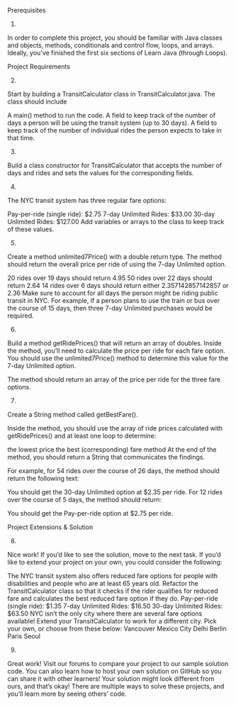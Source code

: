 Prerequisites

1.
In order to complete this project, you should be familiar with Java classes and objects, methods, conditionals and control flow, loops, and arrays. Ideally, you’ve finished the first six sections of Learn Java (through Loops).

Project Requirements

2.
Start by building a TransitCalculator class in TransitCalculator.java. The class should include

A main() method to run the code.
A field to keep track of the number of days a person will be using the transit system (up to 30 days).
A field to keep track of the number of individual rides the person expects to take in that time.

3.
Build a class constructor for TransitCalculator that accepts the number of days and rides and sets the values for the corresponding fields.

4.
The NYC transit system has three regular fare options:

Pay-per-ride (single ride): $2.75
7-day Unlimited Rides: $33.00
30-day Unlimited Rides: $127.00
Add variables or arrays to the class to keep track of these values.



5.
Create a method unlimited7Price() with a double return type. The method should return the overall price per ride of using the 7-day Unlimited option.

20 rides over 19 days should return 4.95
50 rides over 22 days should return 2.64
14 rides over 6 days should return either 2.357142857142857 or 2.36
Make sure to account for all days the person might be riding public transit in NYC. For example, if a person plans to use the train or bus over the course of 15 days, then three 7-day Unlimited purchases would be required.


6.
Build a method getRidePrices() that will return an array of doubles. Inside the method, you’ll need to calculate the price per ride for each fare option. You should use the unlimited7Price() method to determine this value for the 7-day Unlimited option.

The method should return an array of the price per ride for the three fare options.


7.
Create a String method called getBestFare().

Inside the method, you should use the array of ride prices calculated with getRidePrices() and at least one loop to determine:

the lowest price
the best (corresponding) fare method
At the end of the method, you should return a String that communicates the findings.

For example, for 54 rides over the course of 26 days, the method should return the following text:

You should get the 30-day Unlimited option at $2.35 per ride.
For 12 rides over the course of 5 days, the method should return:

You should get the Pay-per-ride option at $2.75 per ride.


Project Extensions & Solution

8.
Nice work! If you’d like to see the solution, move to the next task. If you’d like to extend your project on your own, you could consider the following:

The NYC transit system also offers reduced fare options for people with disabilities and people who are at least 65 years old. Refactor the TransitCalculator class so that it checks if the rider qualifies for reduced fare and calculates the best reduced fare option if they do.
Pay-per-ride (single ride): $1.35
7-day Unlimited Rides: $16.50
30-day Unlimited Rides: $63.50
NYC isn’t the only city where there are several fare options available! Extend your TransitCalculator to work for a different city. Pick your own, or choose from these below:
Vancouver
Mexico City
Delhi
Berlin
Paris
Seoul

9.
Great work! Visit our forums to compare your project to our sample solution code. You can also learn how to host your own solution on GitHub so you can share it with other learners! Your solution might look different from ours, and that’s okay! There are multiple ways to solve these projects, and you’ll learn more by seeing others’ code.